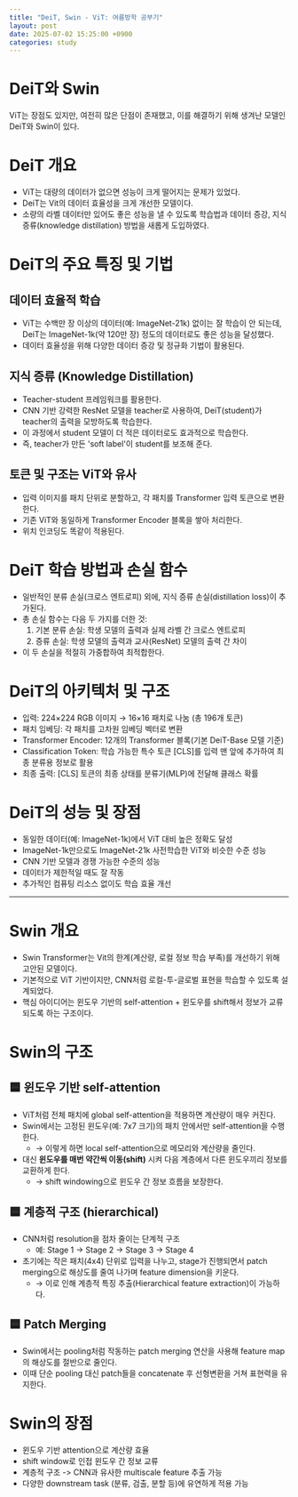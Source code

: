 ```yaml
---
title: "DeiT, Swin - ViT: 여름방학 공부기"
layout: post
date: 2025-07-02 15:25:00 +0900
categories: study
---
```


# DeiT와 Swin
ViT는 장점도 있지만, 여전히 많은 단점이 존재했고, 이를 해결하기 위해 생겨난 모델인 DeiT와 Swin이 있다.

# DeiT 개요
- ViT는 대량의 데이터가 없으면 성능이 크게 떨어지는 문제가 있었다.
- DeiT는 Vit의 데이터 효율성을 크게 개선한 모델이다.
- 소량의 라벨 데이터만 있어도 좋은 성능을 낼 수 있도록 학습법과 데이터 증강, 지식 증류(knowledge distillation) 방법을 새롭게 도입하였다.

# DeiT의 주요 특징 및 기법
## 데이터 효율적 학습
* ViT는 수백만 장 이상의 데이터(예: ImageNet-21k) 없이는 잘 학습이 안 되는데, DeiT는 ImageNet-1k(약 120만 장) 정도의 데이터로도 좋은 성능을 달성했다.
* 데이터 효율성을 위해 다양한 데이터 증강 및 정규화 기법이 활용된다.

## 지식 증류 (Knowledge Distillation)
- Teacher-student 프레임워크를 활용한다.
- CNN 기반 강력한 ResNet 모델을 teacher로 사용하여, DeiT(student)가 teacher의 출력을 모방하도록 학습한다.
- 이 과정에서 student 모델이 더 적은 데이터로도 효과적으로 학습한다.
- 즉, teacher가 만든 'soft label'이 student를 보조해 준다.

## 토큰 및 구조는 ViT와 유사
- 입력 이미지를 패치 단위로 분할하고, 각 패치를 Transformer 입력 토큰으로 변환한다.
- 기존 ViT와 동일하게 Transformer Encoder 블록을 쌓아 처리한다.
- 위치 인코딩도 똑같이 적용된다.

# DeiT 학습 방법과 손실 함수
- 일반적인 분류 손실(크로스 엔트로피) 외에, 지식 증류 손실(distillation loss)이 추가된다.
- 총 손실 함수는 다음 두 가지를 더한 것:
    1. 기본 분류 손실: 학생 모델의 출력과 실제 라벨 간 크로스 엔트로피
    2. 증류 손실: 학생 모델의 출력과 교사(ResNet) 모델의 출력 간 차이
- 이 두 손실을 적절히 가중합하여 최적합한다.

# DeiT의 아키텍처 및 구조
- 입력: 224×224 RGB 이미지 → 16×16 패치로 나눔 (총 196개 토큰)
- 패치 임베딩: 각 패치를 고차원 임베딩 벡터로 변환
- Transformer Encoder: 12개의 Transformer 블록(기본 DeiT-Base 모델 기준)
- Classification Token: 학습 가능한 특수 토큰 [CLS]를 입력 맨 앞에 추가하여 최종 분류용 정보로 활용
- 최종 출력: [CLS] 토큰의 최종 상태를 분류기(MLP)에 전달해 클래스 확률 

# DeiT의 성능 및 장점
- 동일한 데이터(예: ImageNet-1k)에서 ViT 대비 높은 정확도 달성
- ImageNet-1k만으로도 ImageNet-21k 사전학습한 ViT와 비슷한 수준 성능
- CNN 기반 모델과 경쟁 가능한 수준의 성능
- 데이터가 제한적일 때도 잘 작동
- 추가적인 컴퓨팅 리소스 없이도 학습 효율 개선

--------------------------

# Swin 개요
- Swin Transformer는 Vit의 한계(계산량, 로컬 정보 학습 부족)를 개선하기 위해 고안된 모델이다.
- 기본적으로 ViT 기반이지만, CNN처럼 로컬-투-글로벌 표현을 학습할 수 있도록 설계되었다.
- 핵심 아이디어는 윈도우 기반의 self-attention + 윈도우를 shift해서 정보가 교류되도록 하는 구조이다.

# Swin의 구조
## 🟦 **윈도우 기반 self-attention**
- ViT처럼 전체 패치에 global self-attention을 적용하면 계산량이 매우 커진다.
- Swin에서는 고정된 윈도우(예: 7x7 크기)의 패치 안에서만 self-attention을 수행한다.
    - → 이렇게 하면 local self-attention으로 메모리와 계산량을 줄인다.
- 대신 **윈도우를 매번 약간씩 이동(shift)** 시켜 다음 계층에서 다른 윈도우끼리 정보를 교환하게 한다.
    - → shift windowing으로 윈도우 간 정보 흐름을 보장한다.

## 🟦 **계층적 구조 (hierarchical)**
- CNN처럼 resolution을 점차 줄이는 단계적 구조
    - 예: Stage 1 → Stage 2 → Stage 3 → Stage 4
- 초기에는 작은 패치(4x4) 단위로 입력을 나누고, stage가 진행되면서 patch merging으로 해상도를 줄여 나가며 feature dimension을 키운다.
    - → 이로 인해 계층적 특징 추출(Hierarchical feature extraction)이 가능하다.

## 🟦 **Patch Merging**
- Swin에서는 pooling처럼 작동하는 patch merging 연산을 사용해 feature map의 해상도를 절반으로 줄인다.
- 이때 단순 pooling 대신 patch들을 concatenate 후 선형변환을 거쳐 표현력을 유지한다.

# Swin의 장점
- 윈도우 기반 attention으로 계산량 효율
- shift window로 인접 윈도우 간 정보 교류
- 계층적 구조 -> CNN과 유사한 multiscale feature 추출 가능
- 다양한 downstream task (분류, 검출, 분할 등)에 유연하게 적용 가능